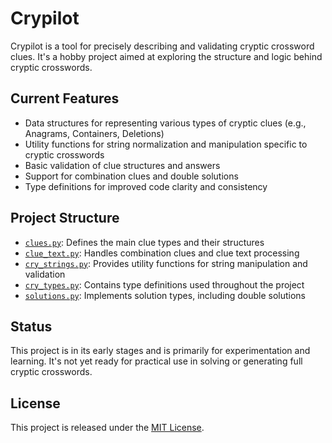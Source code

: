 # Crypilot

Crypilot is a tool for precisely describing and validating cryptic
crossword clues. It's a hobby project aimed at exploring the structure
and logic behind cryptic crosswords.

## Current Features

- Data structures for representing various types of cryptic clues
  (e.g., Anagrams, Containers, Deletions)
- Utility functions for string normalization and manipulation specific
  to cryptic crosswords
- Basic validation of clue structures and answers
- Support for combination clues and double solutions
- Type definitions for improved code clarity and consistency

## Project Structure

- [`clues.py`](./clues.py): Defines the main clue types and their structures
- [`clue_text.py`](./clue_text.py): Handles combination clues and clue text processing
- [`cry_strings.py`](./cry_strings.py): Provides utility functions for string
manipulation and validation
- [`cry_types.py`](./cry_types.py): Contains type definitions used throughout the project
- [`solutions.py`](./solutions.py): Implements solution types, including double
  solutions

## Status

This project is in its early stages and is primarily for
experimentation and learning. It's not yet ready for practical use in
solving or generating full cryptic crosswords.

## License

This project is released under the [MIT License](LICENSE).